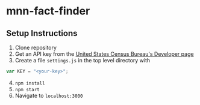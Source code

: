 # mnn-fact-finder

## Setup Instructions
1. Clone repository
2. Get an API key from the [United States Census Bureau's Developer page](http://api.census.gov/data/key_signup.html)
3. Create a file `settings.js` in the top level directory with
 ```javascript
 var KEY = "<your-key>";
 ```
4. `npm install`
5. `npm start`
6. Navigate to `localhost:3000`